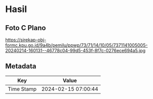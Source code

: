 # Hasil

## Foto C Plano

https://sirekap-obj-formc.kpu.go.id/9a4b/pemilu/ppwp/73/71/14/10/05/7371141005005-20240214-160131--46778c04-99d5-453f-8f7c-0276ece694a5.jpg


## Metadata

| Key        | Value               |
| ---------- | ------------------- |
| Time Stamp | 2024-02-15 07:00:44 |



